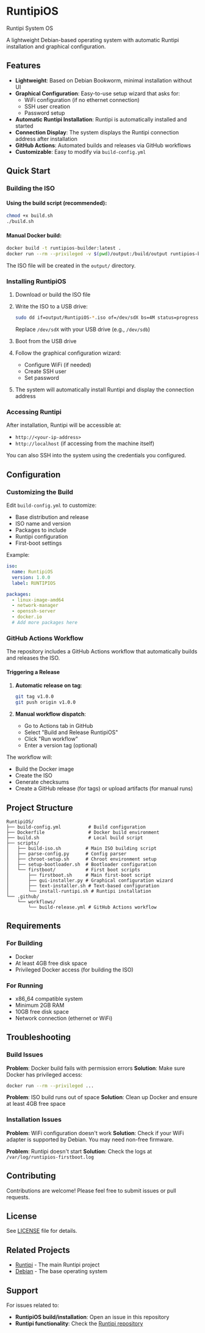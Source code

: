 # RuntipiOS
Runtipi System OS

A lightweight Debian-based operating system with automatic Runtipi installation and graphical configuration.

## Features

- **Lightweight**: Based on Debian Bookworm, minimal installation without UI
- **Graphical Configuration**: Easy-to-use setup wizard that asks for:
  - WiFi configuration (if no ethernet connection)
  - SSH user creation
  - Password setup
- **Automatic Runtipi Installation**: Runtipi is automatically installed and started
- **Connection Display**: The system displays the Runtipi connection address after installation
- **GitHub Actions**: Automated builds and releases via GitHub workflows
- **Customizable**: Easy to modify via `build-config.yml`

## Quick Start

### Building the ISO

#### Using the build script (recommended):
```bash
chmod +x build.sh
./build.sh
```

#### Manual Docker build:
```bash
docker build -t runtipios-builder:latest .
docker run --rm --privileged -v $(pwd)/output:/build/output runtipios-builder:latest
```

The ISO file will be created in the `output/` directory.

### Installing RuntipiOS

1. Download or build the ISO file
2. Write the ISO to a USB drive:
   ```bash
   sudo dd if=output/RuntipiOS-*.iso of=/dev/sdX bs=4M status=progress && sync
   ```
   Replace `/dev/sdX` with your USB drive (e.g., `/dev/sdb`)

3. Boot from the USB drive
4. Follow the graphical configuration wizard:
   - Configure WiFi (if needed)
   - Create SSH user
   - Set password

5. The system will automatically install Runtipi and display the connection address

### Accessing Runtipi

After installation, Runtipi will be accessible at:
- `http://<your-ip-address>`
- `http://localhost` (if accessing from the machine itself)

You can also SSH into the system using the credentials you configured.

## Configuration

### Customizing the Build

Edit `build-config.yml` to customize:
- Base distribution and release
- ISO name and version
- Packages to include
- Runtipi configuration
- First-boot settings

Example:
```yaml
iso:
  name: RuntipiOS
  version: 1.0.0
  label: RUNTIPIOS

packages:
  - linux-image-amd64
  - network-manager
  - openssh-server
  - docker.io
  # Add more packages here
```

### GitHub Actions Workflow

The repository includes a GitHub Actions workflow that automatically builds and releases the ISO.

#### Triggering a Release

1. **Automatic release on tag**:
   ```bash
   git tag v1.0.0
   git push origin v1.0.0
   ```

2. **Manual workflow dispatch**:
   - Go to Actions tab in GitHub
   - Select "Build and Release RuntipiOS"
   - Click "Run workflow"
   - Enter a version tag (optional)

The workflow will:
- Build the Docker image
- Create the ISO
- Generate checksums
- Create a GitHub release (for tags) or upload artifacts (for manual runs)

## Project Structure

```
RuntipiOS/
├── build-config.yml          # Build configuration
├── Dockerfile                # Docker build environment
├── build.sh                  # Local build script
├── scripts/
│   ├── build-iso.sh         # Main ISO building script
│   ├── parse-config.py      # Config parser
│   ├── chroot-setup.sh      # Chroot environment setup
│   ├── setup-bootloader.sh  # Bootloader configuration
│   └── firstboot/           # First boot scripts
│       ├── firstboot.sh     # Main first-boot script
│       ├── gui-installer.py # Graphical configuration wizard
│       ├── text-installer.sh # Text-based configuration
│       └── install-runtipi.sh # Runtipi installation
└── .github/
    └── workflows/
        └── build-release.yml # GitHub Actions workflow
```

## Requirements

### For Building
- Docker
- At least 4GB free disk space
- Privileged Docker access (for building the ISO)

### For Running
- x86_64 compatible system
- Minimum 2GB RAM
- 10GB free disk space
- Network connection (ethernet or WiFi)

## Troubleshooting

### Build Issues

**Problem**: Docker build fails with permission errors
**Solution**: Make sure Docker has privileged access:
```bash
docker run --rm --privileged ...
```

**Problem**: ISO build runs out of space
**Solution**: Clean up Docker and ensure at least 4GB free space

### Installation Issues

**Problem**: WiFi configuration doesn't work
**Solution**: Check if your WiFi adapter is supported by Debian. You may need non-free firmware.

**Problem**: Runtipi doesn't start
**Solution**: Check the logs at `/var/log/runtipios-firstboot.log`

## Contributing

Contributions are welcome! Please feel free to submit issues or pull requests.

## License

See [LICENSE](LICENSE) file for details.

## Related Projects

- [Runtipi](https://github.com/runtipi/runtipi) - The main Runtipi project
- [Debian](https://www.debian.org/) - The base operating system

## Support

For issues related to:
- **RuntipiOS build/installation**: Open an issue in this repository
- **Runtipi functionality**: Check the [Runtipi repository](https://github.com/runtipi/runtipi)
